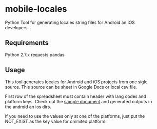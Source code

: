 # mobile-locales
Python Tool for generating locales string files for Android an iOS developers.

## Requirements
Python 2.7.x
requests
pandas

## Usage
This tool generates locales for Android and iOS projects from one sigle source. This source can be 
sheet in Google Docs or local csv file. 

First row of the spreadsheet must contain header with lang codes and platform keys. Check out the [sample document](https://docs.google.com/spreadsheets/d/14L6Xrcwvs_DiLb0H3NApgwSrHf0BGgttuBlq1YsFmBQ) and generated outputs in the android an ios dirs. 

If you need to use the values only at one of the platforms, just put the NOT_EXIST as the key value for ommited platform.
